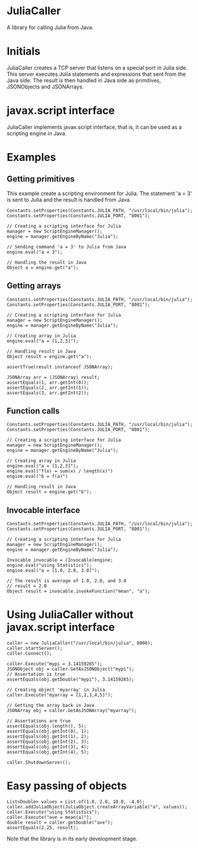
# JuliaCaller

A library for calling Julia from Java.


# Initials
JuliaCaller creates a TCP server that listens on a special port in Julia side. This server executes 
Julia statements and expressions that sent from the Java side. The result is then handled in Java side as 
primitives, JSONObjects and JSONArrays.

# javax.script interface
JuliaCaller implements javax.script interface, that is, it can be used as a scripting engine in Java.

# Examples

## Getting primitives
This example create a scripting environment for Julia. The statement 'a = 3' is sent to Julia and the result is handled from Java.
```
Constants.setProperties(Constants.JULIA_PATH, "/usr/local/bin/julia");
Constants.setProperties(Constants.JULIA_PORT, "8001");

// Creating a scripting interface for Julia
manager = new ScriptEngineManager();
engine = manager.getEngineByName("Julia");

// Sending command 'a = 3' to Julia from Java
engine.eval("a = 3");

// Handling the result in Java
Object a = engine.get("a");
```
## Getting arrays
```
Constants.setProperties(Constants.JULIA_PATH, "/usr/local/bin/julia");
Constants.setProperties(Constants.JULIA_PORT, "8001");

// Creating a scripting interface for Julia
manager = new ScriptEngineManager();
engine = manager.getEngineByName("Julia");

// Creating array in Julia
engine.eval("a = [1,2,3]");

// Handling result in Java
Object result = engine.get("a");

assertTrue(result instanceof JSONArray);

JSONArray arr = (JSONArray) result;
assertEquals(1, arr.getInt(0));
assertEquals(2, arr.getInt(1));
assertEquals(3, arr.getInt(2));
```

## Function calls
```
Constants.setProperties(Constants.JULIA_PATH, "/usr/local/bin/julia");
Constants.setProperties(Constants.JULIA_PORT, "8001");

// Creating a scripting interface for Julia
manager = new ScriptEngineManager();
engine = manager.getEngineByName("Julia");

// Creating array in Julia
engine.eval("a = [1,2,3]");
engine.eval("f(x) = sum(x) / length(x)")
engine.eval("b = f(a)")

// Handling result in Java
Object result = engine.get("b");
```

## Invocable interface
```
Constants.setProperties(Constants.JULIA_PATH, "/usr/local/bin/julia");
Constants.setProperties(Constants.JULIA_PORT, "8001");

// Creating a scripting interface for Julia
manager = new ScriptEngineManager();
engine = manager.getEngineByName("Julia");

Invocable invocable = (Invocable)engine;
engine.eval("using Statistics");
engine.eval("a = [1.0, 2.0, 3.0]");

// The result is average of 1.0, 2.0, and 3.0
// result = 2.0
Object result = invocable.invokeFunction("mean", "a");
```

# Using JuliaCaller without javax.script interface
```
caller = new JuliaCaller("/usr/local/bin/julia", 8000);
caller.startServer();
caller.Connect();

caller.Execute("mypi = 3.14159265");
JSONObject obj = caller.GetAsJSONObject("mypi");
// Assertation is true
assertEquals(obj.getDouble("mypi"), 3.14159265);

// Creating object 'myarray' in Julia
caller.Execute("myarray = [1,2,3,4,5]");

// Getting the array back in Java
JSONArray obj = caller.GetAsJSONArray("myarray");

// Assertations are true
assertEquals(obj.length(), 5);
assertEquals(obj.getInt(0), 1);
assertEquals(obj.getInt(1), 2);
assertEquals(obj.getInt(2), 3);
assertEquals(obj.getInt(3), 4);
assertEquals(obj.getInt(4), 5);

caller.ShutdownServer();
```

# Easy passing of objects
```
List<Double> values = List.of(1.0, 2.0, 10.0, -4.0);
caller.addJuliaObject(JuliaObject.createArrayVariable("a", values));
caller.Execute("using Statistics");
caller.Execute("ave = mean(a)");
double result = caller.getDouble("ave");
assertEquals(2.25, result);
```

Note that the library is in its early development stage. 

